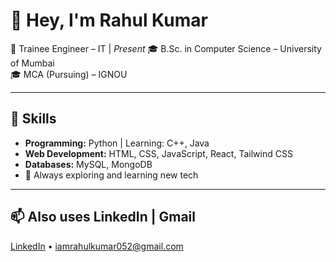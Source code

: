 # 👋 Hey, I'm Rahul Kumar

💼 Trainee Engineer – IT | *Present*
🎓 B.Sc. in Computer Science – University of Mumbai  
🎓 MCA (Pursuing) – IGNOU  

---

## 🔧 Skills  
- **Programming:** Python | Learning: C++, Java  
- **Web Development:** HTML, CSS, JavaScript, React, Tailwind CSS  
- **Databases:** MySQL, MongoDB  
- 🧭 Always exploring and learning new tech  

---

## 📫 Also uses LinkedIn | Gmail
[LinkedIn](https://www.linkedin.com/in/rahulkumar-fullstack) • iamrahulkumar052@gmail.com


